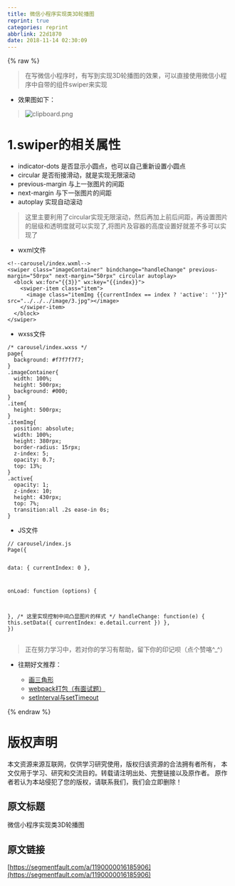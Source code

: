 ```yaml
---
title: 微信小程序实现类3D轮播图
reprint: true
categories: reprint
abbrlink: 22d1870
date: 2018-11-14 02:30:09
---
```


{% raw %}
<blockquote>&#x5728;&#x5199;&#x5FAE;&#x4FE1;&#x5C0F;&#x7A0B;&#x5E8F;&#x65F6;&#xFF0C;&#x6709;&#x5199;&#x5230;&#x5B9E;&#x73B0;3D&#x8F6E;&#x64AD;&#x56FE;&#x7684;&#x6548;&#x679C;&#xFF0C;&#x53EF;&#x4EE5;&#x76F4;&#x63A5;&#x4F7F;&#x7528;&#x5FAE;&#x4FE1;&#x5C0F;&#x7A0B;&#x5E8F;&#x4E2D;&#x81EA;&#x5E26;&#x7684;&#x7EC4;&#x4EF6;swiper&#x6765;&#x5B9E;&#x73B0;</blockquote><ul><li>&#x6548;&#x679C;&#x56FE;&#x5982;&#x4E0B;&#xFF1A;</li></ul><blockquote><span class="img-wrap"><img data-src="/img/bVbf4L0?w=334&amp;h=542" src="https://static.alili.tech/img/bVbf4L0?w=334&amp;h=542" alt="clipboard.png" title="clipboard.png"></span></blockquote><h1>1.swiper&#x7684;&#x76F8;&#x5173;&#x5C5E;&#x6027;</h1><ul><li>indicator-dots &#x662F;&#x5426;&#x663E;&#x793A;&#x5C0F;&#x5706;&#x70B9;&#xFF0C;&#x4E5F;&#x53EF;&#x4EE5;&#x81EA;&#x5DF1;&#x91CD;&#x65B0;&#x8BBE;&#x7F6E;&#x5C0F;&#x5706;&#x70B9;</li><li>circular &#x662F;&#x5426;&#x8854;&#x63A5;&#x6ED1;&#x52A8;&#xFF0C;&#x5C31;&#x662F;&#x5B9E;&#x73B0;&#x65E0;&#x9650;&#x6EDA;&#x52A8;</li><li>previous-margin &#x4E0E;&#x4E0A;&#x4E00;&#x5F20;&#x56FE;&#x7247;&#x7684;&#x95F4;&#x8DDD;</li><li>next-margin &#x4E0E;&#x4E0B;&#x4E00;&#x5F20;&#x56FE;&#x7247;&#x7684;&#x95F4;&#x8DDD;</li><li>autoplay &#x5B9E;&#x73B0;&#x81EA;&#x52A8;&#x6EDA;&#x52A8;</li></ul><blockquote>&#x8FD9;&#x91CC;&#x4E3B;&#x8981;&#x5229;&#x7528;&#x4E86;circular&#x5B9E;&#x73B0;&#x65E0;&#x9650;&#x6EDA;&#x52A8;&#xFF0C;&#x7136;&#x540E;&#x518D;&#x52A0;&#x4E0A;&#x524D;&#x540E;&#x95F4;&#x8DDD;&#xFF0C;&#x518D;&#x8BBE;&#x7F6E;&#x56FE;&#x7247;&#x7684;&#x5C42;&#x7EA7;&#x548C;&#x900F;&#x660E;&#x5EA6;&#x5C31;&#x53EF;&#x4EE5;&#x5B9E;&#x73B0;&#x4E86;,&#x5C06;&#x56FE;&#x7247;&#x53CA;&#x5BB9;&#x5668;&#x7684;&#x9AD8;&#x5EA6;&#x8BBE;&#x7F6E;&#x597D;&#x5C31;&#x5DEE;&#x4E0D;&#x591A;&#x53EF;&#x4EE5;&#x5B9E;&#x73B0;&#x4E86;</blockquote><ul><li>wxml&#x6587;&#x4EF6;</li></ul><pre><code>&lt;!--carousel/index.wxml--&gt;
&lt;swiper class=&quot;imageContainer&quot; bindchange=&quot;handleChange&quot; previous-margin=&quot;50rpx&quot; next-margin=&quot;50rpx&quot; circular autoplay&gt;
  &lt;block wx:for=&quot;{{3}}&quot; wx:key=&quot;{{index}}&quot;&gt;
    &lt;swiper-item class=&quot;item&quot;&gt;
      &lt;image class=&quot;itemImg {{currentIndex == index ? &apos;active&apos;: &apos;&apos;}}&quot; src=&quot;../../../image/3.jpg&quot;&gt;&lt;/image&gt;
    &lt;/swiper-item&gt;
  &lt;/block&gt;
&lt;/swiper&gt;</code></pre><ul><li>wxss&#x6587;&#x4EF6;</li></ul><pre><code>/* carousel/index.wxss */
page{
  background: #f7f7f7f7;
}
.imageContainer{
  width: 100%;
  height: 500rpx;
  background: #000;
}
.item{
  height: 500rpx;
}
.itemImg{
  position: absolute;
  width: 100%;
  height: 380rpx;
  border-radius: 15rpx;
  z-index: 5;
  opacity: 0.7;
  top: 13%;
}
.active{
  opacity: 1;
  z-index: 10;
  height: 430rpx;
  top: 7%;
  transition:all .2s ease-in 0s;
}</code></pre><ul><li>JS&#x6587;&#x4EF6;</li></ul><pre><code>// carousel/index.js
Page({

  data: {
    currentIndex: 0
  },

  onLoad: function (options) {
  
  },
  /* &#x8FD9;&#x91CC;&#x5B9E;&#x73B0;&#x63A7;&#x5236;&#x4E2D;&#x95F4;&#x51F8;&#x663E;&#x56FE;&#x7247;&#x7684;&#x6837;&#x5F0F; */
  handleChange: function(e) {
    this.setData({
      currentIndex: e.detail.current
    })
  },
})</code></pre><blockquote>&#x6B63;&#x5728;&#x52AA;&#x529B;&#x5B66;&#x4E60;&#x4E2D;&#xFF0C;&#x82E5;&#x5BF9;&#x4F60;&#x7684;&#x5B66;&#x4E60;&#x6709;&#x5E2E;&#x52A9;&#xFF0C;&#x7559;&#x4E0B;&#x4F60;&#x7684;&#x5370;&#x8BB0;&#x5457;&#xFF08;&#x70B9;&#x4E2A;&#x8D5E;&#x54AF;^_^&#xFF09;</blockquote><ul><li><p>&#x5F80;&#x671F;&#x597D;&#x6587;&#x63A8;&#x8350;&#xFF1A;</p><ul><li><a href="https://segmentfault.com/a/1190000016082968">&#x753B;&#x4E09;&#x89D2;&#x5F62;</a></li><li><a href="https://segmentfault.com/a/1190000016068450">webpack&#x6253;&#x5305;&#xFF08;&#x6709;&#x9762;&#x8BD5;&#x9898;&#xFF09;</a></li><li><a href="https://segmentfault.com/a/1190000016116657">setInterval&#x4E0E;setTimeout</a></li></ul></li></ul>
{% endraw %}

# 版权声明
本文资源来源互联网，仅供学习研究使用，版权归该资源的合法拥有者所有，
本文仅用于学习、研究和交流目的。转载请注明出处、完整链接以及原作者。
原作者若认为本站侵犯了您的版权，请联系我们，我们会立即删除！

## 原文标题
微信小程序实现类3D轮播图

## 原文链接
[https://segmentfault.com/a/1190000016185906](https://segmentfault.com/a/1190000016185906)

